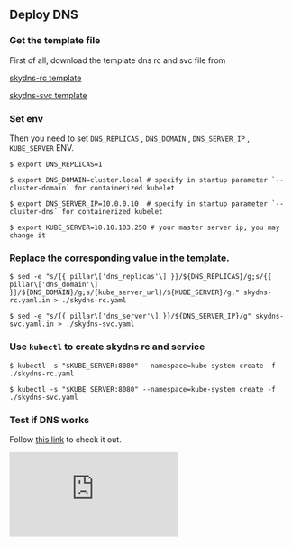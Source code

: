<!-- BEGIN MUNGE: UNVERSIONED_WARNING -->


<!-- END MUNGE: UNVERSIONED_WARNING -->

## Deploy DNS

### Get the template file

First of all, download the template dns rc and svc file from

[skydns-rc template](skydns-rc.yaml.in)

[skydns-svc template](skydns-svc.yaml.in)

### Set env

Then you need to set `DNS_REPLICAS` , `DNS_DOMAIN` , `DNS_SERVER_IP` , `KUBE_SERVER` ENV.

```
$ export DNS_REPLICAS=1

$ export DNS_DOMAIN=cluster.local # specify in startup parameter `--cluster-domain` for containerized kubelet 

$ export DNS_SERVER_IP=10.0.0.10  # specify in startup parameter `--cluster-dns` for containerized kubelet 

$ export KUBE_SERVER=10.10.103.250 # your master server ip, you may change it
```

### Replace the corresponding value in the template.

```
$ sed -e "s/{{ pillar\['dns_replicas'\] }}/${DNS_REPLICAS}/g;s/{{ pillar\['dns_domain'\] }}/${DNS_DOMAIN}/g;s/{kube_server_url}/${KUBE_SERVER}/g;" skydns-rc.yaml.in > ./skydns-rc.yaml

$ sed -e "s/{{ pillar\['dns_server'\] }}/${DNS_SERVER_IP}/g" skydns-svc.yaml.in > ./skydns-svc.yaml
```

### Use `kubectl` to create skydns rc and service


```
$ kubectl -s "$KUBE_SERVER:8080" --namespace=kube-system create -f ./skydns-rc.yaml

$ kubectl -s "$KUBE_SERVER:8080" --namespace=kube-system create -f ./skydns-svc.yaml
```

### Test if DNS works

Follow [this link](../../../cluster/addons/dns/#how-do-i-test-if-it-is-working) to check it out.







<!-- BEGIN MUNGE: IS_VERSIONED -->
<!-- TAG IS_VERSIONED -->
<!-- END MUNGE: IS_VERSIONED -->


<!-- BEGIN MUNGE: GENERATED_ANALYTICS -->
[![Analytics](https://kubernetes-site.appspot.com/UA-36037335-10/GitHub/docs/getting-started-guides/docker-multinode/deployDNS.md?pixel)]()
<!-- END MUNGE: GENERATED_ANALYTICS -->
